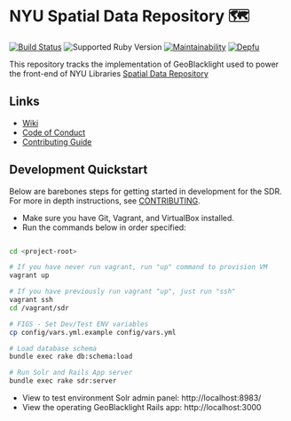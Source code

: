 # NYU Spatial Data Repository 🗺️

[![Build Status](https://travis-ci.org/NYULibraries/spatial_data_repository.svg?branch=master)](https://travis-ci.org/NYULibraries/spatial_data_repository) ![Supported Ruby Version](https://img.shields.io/badge/ruby%20version-2.5.7-green?style=flat-square) [![Maintainability](https://api.codeclimate.com/v1/badges/080a26a69fcbdb0e6286/maintainability?style=flat-square)](https://codeclimate.com/github/NYULibraries/spatial_data_repository/maintainability) [![Depfu](https://badges.depfu.com/badges/87261b603e6941c0578dd5de1225650f/count.svg)](https://depfu.com/github/NYULibraries/spatial_data_repository?project_id=10547)

This repository tracks the implementation of GeoBlacklight used to power the front-end of NYU Libraries [Spatial Data Repository](https://geo.nyu.edu)

## Links

- [Wiki](https://github.com/NYULibraries/spatial_data_repository/wiki)
- [Code of Conduct](docs/CODE_OF_CONDUCT.md)
- [Contributing Guide](docs/CONTRIBUTING.md)


## Development Quickstart

Below are barebones steps for getting started in development for the SDR. For more in depth instructions, see [CONTRIBUTING](docs/CONTRIBUTING.md#development-guide). 

- Make sure you have Git, Vagrant, and VirtualBox installed. 
- Run the commands below in order specified:
```bash

cd <project-root>

# If you have never run vagrant, run "up" command to provision VM
vagrant up

# If you have previously run vagrant "up", just run "ssh"
vagrant ssh
cd /vagrant/sdr

# FIGS - Set Dev/Test ENV variables
cp config/vars.yml.example config/vars.yml

# Load database schema
bundle exec rake db:schema:load

# Run Solr and Rails App server
bundle exec rake sdr:server
```

- View to test environment Solr admin panel: http://localhost:8983/
- View the operating GeoBlacklight Rails app: http://localhost:3000
